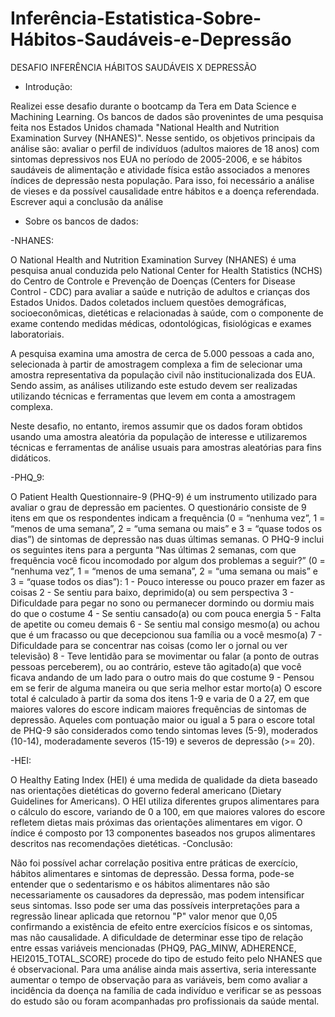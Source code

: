 # Inferência-Estatistica-Sobre-Hábitos-Saudáveis-e-Depressão
DESAFIO INFERÊNCIA HÁBITOS SAUDÁVEIS X DEPRESSÃO

- Introdução:

Realizei esse desafio durante o bootcamp da Tera em Data Science e Machining Learning. Os bancos de dados são provenintes de uma pesquisa feita nos Estados Unidos chamada "National Health and Nutrition Examination Survey (NHANES)". Nesse sentido, os objetivos principais da análise são: avaliar o perfil de indivíduos (adultos maiores de 18 anos) com sintomas depressivos nos EUA no período de 2005-2006, e se hábitos saudáveis de alimentação e atividade física estão associados a menores índices de depressão nesta população. Para isso, foi necessário a análise de vieses e da possível causalidade entre hábitos e a doença referendada. Escrever aqui a conclusão da análise

- Sobre os bancos de dados:
  
 -NHANES:

O National Health and Nutrition Examination Survey (NHANES) é uma pesquisa anual conduzida pelo National Center for Health Statistics (NCHS) do Centro de Controle e Prevenção de Doenças (Centers for Disease Control - CDC) para avaliar a saúde e nutrição de adultos e crianças dos Estados Unidos. Dados coletados incluem questões demográficas, socioeconômicas, dietéticas e relacionadas à saúde, com o componente de exame contendo medidas médicas, odontológicas, fisiológicas e exames laboratoriais.

A pesquisa examina uma amostra de cerca de 5.000 pessoas a cada ano, selecionada à partir de amostragem complexa a fim de selecionar uma amostra representativa da população civil não institucionalizada dos EUA. Sendo assim, as análises utilizando este estudo devem ser realizadas utilizando técnicas e ferramentas que levem em conta a amostragem complexa.

Neste desafio, no entanto, iremos assumir que os dados foram obtidos usando uma amostra aleatória da população de interesse e utilizaremos técnicas e ferramentas de análise usuais para amostras aleatórias para fins didáticos.
  
  -PHQ_9:

O Patient Health Questionnaire-9 (PHQ-9) é um instrumento utilizado para avaliar o grau de depressão em pacientes. O questionário consiste de 9 itens em que os respondentes indicam a frequência (0 = “nenhuma vez”, 1 = “menos de uma semana”, 2 = “uma semana ou mais” e 3 = “quase todos os dias”) de sintomas de depressão nas duas últimas semanas.
O PHQ-9 inclui os seguintes itens para a pergunta “Nas últimas 2 semanas, com que frequência você ficou incomodado por algum dos problemas a seguir?” (0 = “nenhuma vez”, 1 = “menos de uma semana”, 2 = “uma semana ou mais” e 3 = “quase todos os dias”):
1 - Pouco interesse ou pouco prazer em fazer as coisas
2 - Se sentiu para baixo, deprimido(a) ou sem perspectiva
3 - Dificuldade para pegar no sono ou permanecer dormindo ou dormiu mais do que o costume
4 - Se sentiu cansado(a) ou com pouca energia
5 - Falta de apetite ou comeu demais
6 - Se sentiu mal consigo mesmo(a) ou achou que é um fracasso ou que decepcionou sua família ou a você mesmo(a)
7 - Dificuldade para se concentrar nas coisas (como ler o jornal ou ver televisão)
8 - Teve lentidão para se movimentar ou falar (a ponto de outras pessoas perceberem), ou ao contrário, esteve tão agitado(a) que você ficava andando de um lado para o outro mais do que costume
9 - Pensou em se ferir de alguma maneira ou que seria melhor estar morto(a)
O escore total é calculado à partir da soma dos itens 1-9 e varia de 0 a 27, em que maiores valores do escore indicam maiores frequências de sintomas de depressão. Aqueles com pontuação maior ou igual a 5 para o escore total de PHQ-9 são considerados como tendo sintomas leves (5-9), moderados (10-14), moderadamente severos (15-19) e severos de depressão (>= 20). 
  
  -HEI:

O Healthy Eating Index (HEI) é uma medida de qualidade da dieta baseado nas orientações dietéticas do governo federal americano (Dietary Guidelines for Americans). O HEI utiliza diferentes grupos alimentares para o cálculo do escore, variando de 0 a 100, em que maiores valores do escore refletem dietas mais próximas das orientações alimentares em vigor.
O índice é composto por 13 componentes baseados nos grupos alimentares descritos nas recomendações dietéticas.
  -Conclusão:
  
Não foi possível achar correlação positiva entre práticas de exercício, hábitos alimentares e sintomas de depressão. Dessa forma, pode-se entender que o sedentarismo e os hábitos alimentares não são necessariamente os causadores da depressão, mas podem intensificar seus sintomas. Isso pode ser uma das possíveis interpretações para a regressão linear aplicada que retornou "P" valor menor que 0,05 confirmando a existência de efeito entre exercícios físicos e os sintomas, mas não causalidade. A dificuldade de determinar esse tipo de relação entre essas variáveis mencionadas (PHQ9, PAG_MINW, ADHERENCE, HEI2015_TOTAL_SCORE) procede do tipo de estudo feito pelo NHANES que é observacional. Para uma análise ainda mais assertiva, seria interessante aumentar o tempo de observação para as variáveis, bem como avaliar a incidência da doença na família de cada indivíduo e verificar se as pessoas do estudo são ou foram acompanhadas pro profissionais da saúde mental.
